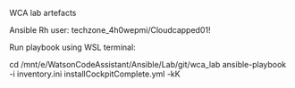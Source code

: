 WCA lab artefacts

Ansible Rh user: techzone_4h0wepmi/Cloudcapped01!

Run playbook using WSL terminal:

cd /mnt/e/WatsonCodeAssistant/Ansible/Lab/git/wca_lab
ansible-playbook -i inventory.ini installCockpitComplete.yml -kK
